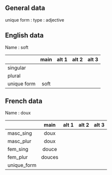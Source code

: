 ## General data

unique form :
type : adjective

## English data

Name : soft

|             | main | alt 1 | alt 2 | alt 3 |
| :---------- | :--: | :---: | :---: | ----- |
| singular    |      |       |       |       |
| plural      |      |       |       |       |
| unique form | soft |       |       |       |

## French data

Name : doux

|             |  main  | alt 1 | alt 2 | alt 3 |
| :---------- | :----: | :---: | :---: | :---: |
| masc_sing   |  doux  |       |       |       |
| masc_plur   |  doux  |       |       |       |
| fem_sing    | douce  |       |       |       |
| fem_plur    | douces |       |       |       |
| unique_form |        |       |       |       |



